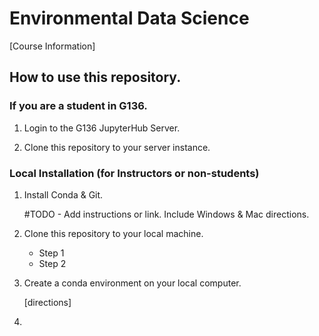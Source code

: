 
# Environmental Data Science

[Course Information]


## How to use this repository.


### If you are a student in G136.

1. Login to the G136 JupyterHub Server.

1. Clone this repository to your server instance.


### Local Installation (for Instructors or non-students)

1. Install Conda & Git.

	#TODO - Add instructions or link. Include Windows & Mac directions.

1. Clone this repository to your local machine.

	* Step 1
	* Step 2


1. Create a conda environment on your local computer.

	[directions]

3. 
